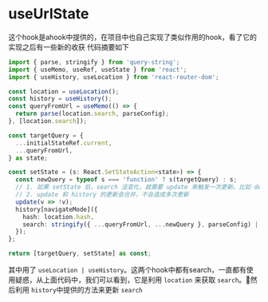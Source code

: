 # useUrlState
这个hook是ahook中提供的，在项目中也自己实现了类似作用的hook，看了它的实现之后有一些新的收获
代码摘要如下
```typescript
import { parse, stringify } from 'query-string';
import { useMemo, useRef, useState } from 'react';
import { useHistory, useLocation } from 'react-router-dom';

const location = useLocation();
const history = useHistory();
const queryFromUrl = useMemo(() => {
  return parse(location.search, parseConfig);
}, [location.search]);

const targetQuery = {
  ...initialStateRef.current,
  ...queryFromUrl,
} as state;

const setState = (s: React.SetStateAction<state>) => {
  const newQuery = typeof s === 'function' ? s(targetQuery) : s;
  // 1. 如果 setState 后，search 没变化，就需要 update 来触发一次更新。比如 demo1 直接点击 clear，就需要 update 来触发更新。
  // 2. update 和 history 的更新会合并，不会造成多次更新
  update(v => !v);
  history[navigateMode]({
    hash: location.hash,
    search: stringify({ ...queryFromUrl, ...newQuery }, parseConfig) || '?',
  });
};

return [targetQuery, setState] as const;
```

其中用了 `useLocation | useHistory`。这两个hook中都有search，一直都有使用疑惑，从上面代码中，我们可以看到，它是利用 `location` 来获取 `search`。然后利用 `history`中提供的方法来更新 `search`